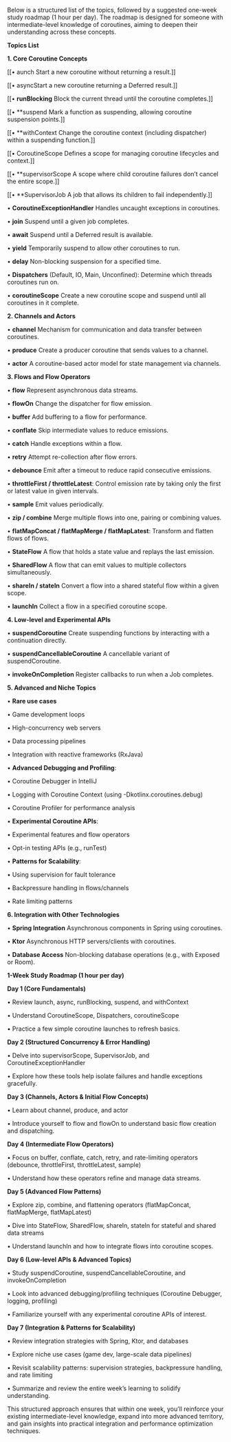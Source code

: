 Below is a structured list of the topics, followed by a suggested one-week study roadmap (1 hour per day). The roadmap is designed for someone with intermediate-level knowledge of coroutines, aiming to deepen their understanding across these concepts.

  

**Topics List**

  

**1. Core Coroutine Concepts**

[[• aunch Start a new coroutine without returning a result.]]

[[• asyncStart a new coroutine returning a Deferred result.]]

[[• **runBlocking** Block the current thread until the coroutine completes.]]

[[• **suspend Mark a function as suspending, allowing coroutine suspension points.]]

[[• **withContext Change the coroutine context (including dispatcher) within a suspending function.]]


[[•  CoroutineScope Defines a scope for managing coroutine lifecycles and context.]]


[[• **supervisorScope  A scope where child coroutine failures don’t cancel the entire scope.]]

[[• **SupervisorJob A job that allows its children to fail independently.]]


• **CoroutineExceptionHandler** Handles uncaught exceptions in coroutines.

• **join**  Suspend until a given job completes.

• **await** Suspend until a Deferred result is available.

• **yield**  Temporarily suspend to allow other coroutines to run.

• **delay** Non-blocking suspension for a specified time.

• **Dispatchers** (Default, IO, Main, Unconfined): Determine which threads coroutines run on.

• **coroutineScope** Create a new coroutine scope and suspend until all coroutines in it complete.

  

**2. Channels and Actors**

• **channel**  Mechanism for communication and data transfer between coroutines.

• **produce** Create a producer coroutine that sends values to a channel.

• **actor** A coroutine-based actor model for state management via channels.

  

**3. Flows and Flow Operators**

• **flow**  Represent asynchronous data streams.

• **flowOn**  Change the dispatcher for flow emission.

• **buffer**  Add buffering to a flow for performance.

• **conflate**  Skip intermediate values to reduce emissions.

• **catch**  Handle exceptions within a flow.

• **retry**  Attempt re-collection after flow errors.

• **debounce**  Emit after a timeout to reduce rapid consecutive emissions.

• **throttleFirst / throttleLatest**: Control emission rate by taking only the first or latest value in given intervals.

• **sample**  Emit values periodically.

• **zip / combine**  Merge multiple flows into one, pairing or combining values.

• **flatMapConcat / flatMapMerge / flatMapLatest**: Transform and flatten flows of flows.

• **StateFlow**  A flow that holds a state value and replays the last emission.

• **SharedFlow**  A flow that can emit values to multiple collectors simultaneously.

• **shareIn / stateIn**  Convert a flow into a shared stateful flow within a given scope.

• **launchIn**  Collect a flow in a specified coroutine scope.

  

**4. Low-level and Experimental APIs**

• **suspendCoroutine**  Create suspending functions by interacting with a continuation directly.

• **suspendCancellableCoroutine**  A cancellable variant of suspendCoroutine.

• **invokeOnCompletion**  Register callbacks to run when a Job completes.

  

**5. Advanced and Niche Topics**

• **Rare use cases** 

• Game development loops

• High-concurrency web servers

• Data processing pipelines

• Integration with reactive frameworks (RxJava)

• **Advanced Debugging and Profiling**:

• Coroutine Debugger in IntelliJ

• Logging with Coroutine Context (using -Dkotlinx.coroutines.debug)

• Coroutine Profiler for performance analysis

• **Experimental Coroutine APIs**:

• Experimental features and flow operators

• Opt-in testing APIs (e.g., runTest)

• **Patterns for Scalability**:

• Using supervision for fault tolerance

• Backpressure handling in flows/channels

• Rate limiting patterns

  

**6. Integration with Other Technologies**

• **Spring Integration**  Asynchronous components in Spring using coroutines.

• **Ktor**  Asynchronous HTTP servers/clients with coroutines.

• **Database Access**  Non-blocking database operations (e.g., with Exposed or Room).

  

**1-Week Study Roadmap (1 hour per day)**

  

**Day 1 (Core Fundamentals)**

• Review launch, async, runBlocking, suspend, and withContext

• Understand CoroutineScope, Dispatchers, coroutineScope

• Practice a few simple coroutine launches to refresh basics.

  

**Day 2 (Structured Concurrency & Error Handling)**

• Delve into supervisorScope, SupervisorJob, and CoroutineExceptionHandler

• Explore how these tools help isolate failures and handle exceptions gracefully.

  

**Day 3 (Channels, Actors & Initial Flow Concepts)**

• Learn about channel, produce, and actor

• Introduce yourself to flow and flowOn to understand basic flow creation and dispatching.

  

**Day 4 (Intermediate Flow Operators)**

• Focus on buffer, conflate, catch, retry, and rate-limiting operators (debounce, throttleFirst, throttleLatest, sample)

• Understand how these operators refine and manage data streams.

  

**Day 5 (Advanced Flow Patterns)**

• Explore zip, combine, and flattening operators (flatMapConcat, flatMapMerge, flatMapLatest)

• Dive into StateFlow, SharedFlow, shareIn, stateIn for stateful and shared data streams

• Understand launchIn and how to integrate flows into coroutine scopes.

  

**Day 6 (Low-level APIs & Advanced Topics)**

• Study suspendCoroutine, suspendCancellableCoroutine, and invokeOnCompletion

• Look into advanced debugging/profiling techniques (Coroutine Debugger, logging, profiling)

• Familiarize yourself with any experimental coroutine APIs of interest.

  

**Day 7 (Integration & Patterns for Scalability)**

• Review integration strategies with Spring, Ktor, and databases

• Explore niche use cases (game dev, large-scale data pipelines)

• Revisit scalability patterns: supervision strategies, backpressure handling, and rate limiting

• Summarize and review the entire week’s learning to solidify understanding.

  

This structured approach ensures that within one week, you’ll reinforce your existing intermediate-level knowledge, expand into more advanced territory, and gain insights into practical integration and performance optimization techniques.